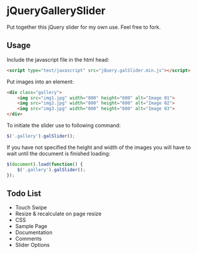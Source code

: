 jQueryGallerySlider
=============

Put together this jQuery slider for my own use. Feel free to fork. 

Usage
-------

Include the  javascript file in the html head: 

```html
<script type="text/javascript" src="jQuery.galSlider.min.js"></script>
```

Put images into an element: 

```html
<div class="gallery">
	<img src="img1.jpg" width="800" height="600" alt="Image 01">
	<img src="img2.jpg" width="800" height="600" alt="Image 02">
	<img src="img3.jpg" width="800" height="600" alt="Image 03">
</div>
```

To initiate the slider use to following command: 

```js
$('.gallery').galSlider();
```

If you have not specified the height and width of the images you will have to wait until the document is finished loading:

```js
$(document).load(function() {
	$('.gallery').galSlider();
});
```
Todo List
-------

* Touch Swipe
* Resize & recalculate on page resize
* CSS
* Sample Page
* Documentation
* Comments
* Slider Options
